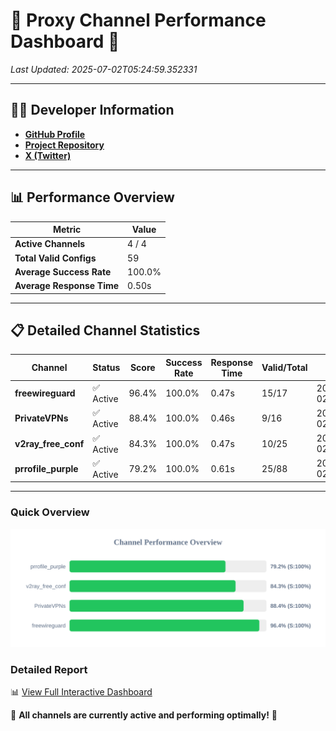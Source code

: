 # 🌟 Proxy Channel Performance Dashboard 🌟

_Last Updated: 2025-07-02T05:24:59.352331_

---

## 👩‍💻 Developer Information

- **[GitHub Profile](https://github.com/4n0nymou3)**  
- **[Project Repository](https://github.com/4n0nymou3/multi-proxy-config-fetcher)**  
- **[X (Twitter)](https://x.com/4n0nymou3)**  

---

## 📊 Performance Overview

| Metric                | Value       |
|-----------------------|-------------|
| **Active Channels**   | 4 / 4       |
| **Total Valid Configs** | 59          |
| **Average Success Rate** | 100.0%      |
| **Average Response Time** | 0.50s       |

---

## 📋 Detailed Channel Statistics

| Channel          | Status     | Score  | Success Rate | Response Time | Valid/Total | Last Success               |
|------------------|------------|--------|--------------|---------------|-------------|----------------------------|
| **freewireguard**  | ✅ Active  | 96.4%  | 100.0% | 0.47s         | 15/17       | 2025-07-02T05:24:59.350543 |
| **PrivateVPNs**  | ✅ Active  | 88.4%  | 100.0% | 0.46s         | 9/16       | 2025-07-02T05:24:58.854602 |
| **v2ray_free_conf**  | ✅ Active  | 84.3%  | 100.0% | 0.47s         | 10/25       | 2025-07-02T05:24:58.355591 |
| **prrofile_purple**  | ✅ Active  | 79.2%  | 100.0% | 0.61s         | 25/88       | 2025-07-02T05:24:57.815634 |

---

### Quick Overview
<div align="center">
  <a href="https://raw.githubusercontent.com/nullluser/NullRepo/refs/heads/main/assets/channel_stats_chart.svg">
    <img src="https://raw.githubusercontent.com/nullluser/NullRepo/refs/heads/main/assets/channel_stats_chart.svg" alt="Source Performance Statistics" width="800">
  </a>
</div>

### Detailed Report
📊 [View Full Interactive Dashboard](https://htmlpreview.github.io/?https://github.com/nullluser/NullRepo/blob/main/assets/performance_report.html)

🎉 **All channels are currently active and performing optimally!** 🎉
